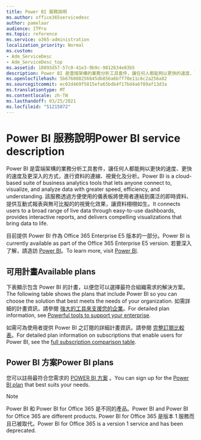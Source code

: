 ```yaml
---
title: Power BI 服務說明
ms.author: office365servicedesc
author: pamelaar
audience: ITPro
ms.topic: reference
ms.service: o365-administration
localization_priority: Normal
ms.custom:
- Adm_ServiceDesc
- Adm_ServiceDesc_top
ms.assetid: 18093d57-57c0-41e3-9b9c-9812634e03b5
description: Power BI 是雲端架構的業務分析工具套件，讓任何人都能夠以更快的速度、更快的速度及更深入的方式，進行資料的連線、視覺化及分析。 該服務透過方便使用的儀表板將使用者連結到廣泛的即時資料、提供互動式報表與無可比擬的的視覺化效果，讓資料栩栩如生。
ms.openlocfilehash: 5b676088256645db856a6bff70e11c6c2a256a82
ms.sourcegitcommit: ec02d469f5815efa65bdb4f17bd4a6f89af13d3a
ms.translationtype: MT
ms.contentlocale: zh-TW
ms.lasthandoff: 03/25/2021
ms.locfileid: "51215872"
---
```

# <a name="power-bi-service-description"></a><span data-ttu-id="e4e43-104">Power BI 服務說明</span><span class="sxs-lookup"><span data-stu-id="e4e43-104">Power BI service description</span></span>

<span data-ttu-id="e4e43-105">Power BI 是雲端架構的業務分析工具套件，讓任何人都能夠以更快的速度、更快的速度及更深入的方式，進行資料的連線、視覺化及分析。</span><span class="sxs-lookup"><span data-stu-id="e4e43-105">Power BI is a cloud-based suite of business analytics tools that lets anyone connect to, visualize, and analyze data with greater speed, efficiency, and understanding.</span></span> <span data-ttu-id="e4e43-106">該服務透過方便使用的儀表板將使用者連結到廣泛的即時資料、提供互動式報表與無可比擬的的視覺化效果，讓資料栩栩如生。</span><span class="sxs-lookup"><span data-stu-id="e4e43-106">It connects users to a broad range of live data through easy-to-use dashboards, provides interactive reports, and delivers compelling visualizations that bring data to life.</span></span>

<span data-ttu-id="e4e43-107">目前提供 Power BI 作為 Office 365 Enterprise E5 版本的一部分。</span><span class="sxs-lookup"><span data-stu-id="e4e43-107">Power BI is currently available as part of the Office 365 Enterprise E5 version.</span></span> <span data-ttu-id="e4e43-108">若要深入了解，請造訪 [Power BI](https://powerbi.microsoft.com/)。</span><span class="sxs-lookup"><span data-stu-id="e4e43-108">To learn more, visit [Power BI](https://powerbi.microsoft.com/).</span></span>

## <a name="available-plans"></a><span data-ttu-id="e4e43-109">可用計畫</span><span class="sxs-lookup"><span data-stu-id="e4e43-109">Available plans</span></span>

<span data-ttu-id="e4e43-110">下表顯示包含 Power BI 的計畫，以便您可以選擇最符合組織需求的解決方案。</span><span class="sxs-lookup"><span data-stu-id="e4e43-110">The following table shows the plans that include Power BI so you can choose the solution that best meets the needs of your organization.</span></span> <span data-ttu-id="e4e43-111">如需詳細的計畫資訊，請參閱 [強大的工具來支援您的企業](https://www.microsoft.com/microsoft-365/enterprise/compare-office-365-plans)。</span><span class="sxs-lookup"><span data-stu-id="e4e43-111">For detailed plan information, see [Powerful tools to support your enterprise](https://www.microsoft.com/microsoft-365/enterprise/compare-office-365-plans).</span></span>

<span data-ttu-id="e4e43-112">如需可為使用者提供 Power BI 之訂閱的詳細計畫資訊，請參閱 [完整訂閱比較表](https://go.microsoft.com/fwlink/?linkid=2139145)。</span><span class="sxs-lookup"><span data-stu-id="e4e43-112">For detailed plan information on subscriptions that enable users for Power BI, see the [full subscription comparison table](https://go.microsoft.com/fwlink/?linkid=2139145).</span></span>
 
## <a name="power-bi-plans"></a><span data-ttu-id="e4e43-113">Power BI 方案</span><span class="sxs-lookup"><span data-stu-id="e4e43-113">Power BI plans</span></span>

<span data-ttu-id="e4e43-114">您可以註冊最符合您需求的 [POWER BI 方案](https://go.microsoft.com/fwlink/?LinkID=786854) 。</span><span class="sxs-lookup"><span data-stu-id="e4e43-114">You can sign up for the [Power BI plan](https://go.microsoft.com/fwlink/?LinkID=786854) that best suits your needs.</span></span> 
  
> [!NOTE]
> <span data-ttu-id="e4e43-115">Power BI 和 Power BI for Office 365 是不同的產品。</span><span class="sxs-lookup"><span data-stu-id="e4e43-115">Power BI and Power BI for Office 365 are different products.</span></span> <span data-ttu-id="e4e43-116">Power BI for Office 365 是版本 1 服務而且已被取代。</span><span class="sxs-lookup"><span data-stu-id="e4e43-116">Power BI for Office 365 is a version 1 service and has been deprecated.</span></span> 
  